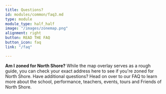 ```yaml
---
title: Questions?
id: modules/common/faq3.md
type: module
module_type: half_half
image: "/images/zonemap.png"
alignment: right
button: READ THE FAQ
button_icon: faq
link: "/faq"

---
```

<p><strong>Am I zoned for North Shore?</strong> While the map overlay serves as a rough guide, you can check your exact address here to see if you're zoned for North Shore. Have additional questions? Head on over to our FAQ to learn more about the school, performance, teachers, events, tours and Friends of North Shore.</p>